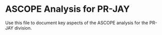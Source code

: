 # ASCOPE Analysis for PR-JAY

Use this file to document key aspects of the ASCOPE analysis for the PR-JAY division.

